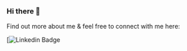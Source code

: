 ### Hi there 👋

<!-- My name is Clifford Leriche and I am currently a student at LevelUp In Tech transitioning in becoming a DeVops Enginner from a being a Technical Recruiter -->

Find out more about me & feel free to connect with me here:

<!-- Replace the fields below with the information requested. Remember to remove the encapsulating <> characters. For spaces in names, use %20 (e.g. Broadus%20Palmer) -->

[![Linkedin Badge](https://www.linkedin.com/in/clifford-leriche-642b46109/)

